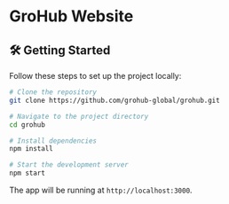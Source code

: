 # GroHub Website



## 🛠️ Getting Started

Follow these steps to set up the project locally:

```bash
# Clone the repository
git clone https://github.com/grohub-global/grohub.git

# Navigate to the project directory
cd grohub

# Install dependencies
npm install

# Start the development server
npm start
```

The app will be running at `http://localhost:3000`.



